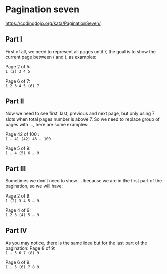 # Pagination seven

https://codingdojo.org/kata/PaginationSeven/

## Part I

First of all, we need to represent all pages until 7, the goal is to show the current page between ( and ), as examples:

Page 2 of 5: <br />`1 (2) 3 4 5`

Page 6 of 7: <br />`1 2 3 4 5 (6) 7`

## Part II

Now we need to see first, last, previous and next page, but only using 7 slots when total pages number is above 7. So we
need to replace group of pages with …, here are some examples:

Page 42 of 100 : <br />`1 … 41 (42) 43 … 100`

Page 5 of 9: <br />`1 … 4 (5) 6 … 9`

## Part III

Sometimes we don’t need to show … because we are in the first part of the pagination, so we will have:

Page 2 of 9: <br />`1 (2) 3 4 5 … 9`

Page 4 of 9: <br />`1 2 3 (4) 5 … 9`

## Part IV

As you may notice, there is the same idea but for the last part of the pagination:
Page 8 of 9: <br />`1 … 5 6 7 (8) 9`

Page 6 of 9: <br />`1 … 5 (6) 7 8 9`